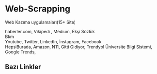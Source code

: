 # Web-Scrapping
 Web Kazıma uygulamaları(15+ Site)<br>
 
haberler.com, Vikipedi , Medium, Ekşi Sözlük <br>
Bkm <br>
Youtube, Twitter, LinkedIn, İnstagram, Facebook <br>
HepsiBurada, Amazon, N11, Gitti Gidiyor, Trendyol 
Üniversite Bilgi Sistemi, Google Trends,

## Bazı Linkler 
